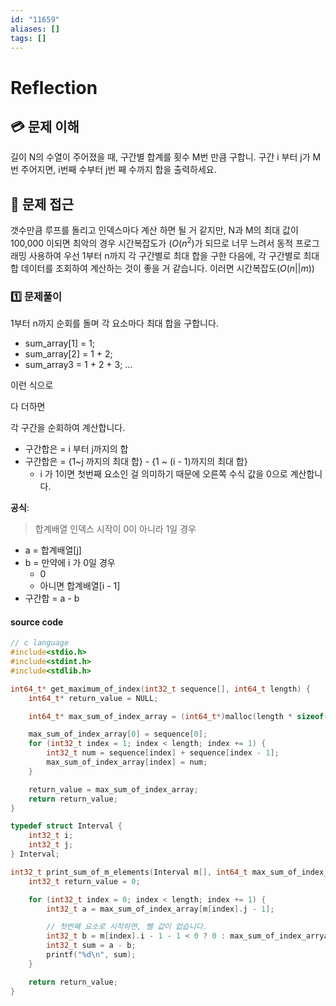 ```yaml
---
id: "11659"
aliases: []
tags: []
---
```


# Reflection

## 💳 문제 이해

길이 N의 수열이 주어졌을 때, 구간별 합계를 횟수 M번 만큼 구합니.
구간 i 부터 j가 M번 주어지면, i번째 수부터 j번 째 수까지 합을 출력하세요.

## 🚥 문제 접근

갯수만큼 루프를 돌리고 인덱스마다 계산 하면 될 거 같지만, N과 M의 최대 값이 100,000
이되면 최악의 경우 시간복잡도가 $(O(n^2)$가 되므로 너무 느려서 동적 프로그래밍
사용하여 우선 1부터 n까지 각 구간별로 최대 합을 구한 다음에, 각 구간별로 최대합
데이터를 조회하여 계산하는 것이 좋을 거 같습니다. 이러면 시간복잡도$(O(n || m))$

### 1️⃣  문제풀이

1부터 n까지 순회를 돌며 각 요소마다 최대 합을 구합니다.

- sum_array[1] = 1;
- sum_array[2] = 1 + 2;
- sum_array3 = 1 + 2 + 3;
...

이런 식으로

다 더하면

각 구간을 순회하여 계산합니다.

- 구간합은 = i 부터 j까지의 합
- 구간합은 = {1~j 까지의 최대 합} - {1 ~ (i - 1)까지의 최대 합}
    - i 가 1이면 첫번째 요소인 걸 의미하기 때문에 오른쪽 수식 값을 0으로 계산합니다.

**공식**:
> 합계배열 인덱스 시작이 0이 아니라 1일 경우
- a = 합계배열[j]
- b = 만약에 i 가 0일 경우 
    - 0
    - 아니면 합계배열[i - 1]
- 구간합 = a - b
    
#### source code

```c
// c language
#include<stdio.h>
#include<stdint.h>
#include<stdlib.h>

int64_t* get_maximum_of_index(int32_t sequence[], int64_t length) {
    int64_t* return_value = NULL;

    int64_t* max_sum_of_index_array = (int64_t*)malloc(length * sizeof(int64_t));

    max_sum_of_index_array[0] = sequence[0];
    for (int32_t index = 1; index < length; index += 1) {
        int32_t num = sequence[index] + sequence[index - 1];
        max_sum_of_index_array[index] = num;
    }

    return_value = max_sum_of_index_array;
    return return_value;
}

typedef struct Interval {
    int32_t i;
    int32_t j;
} Interval;

int32_t print_sum_of_m_elements(Interval m[], int64_t max_sum_of_index_array[], int32_t length) {
    int32_t return_value = 0;

    for (int32_t index = 0; index < length; index += 1) {
        int32_t a = max_sum_of_index_array[m[index].j - 1];

        // 첫번째 요소로 시작하면, 뺄 값이 없습니다.
        int32_t b = m[index].i - 1 - 1 < 0 ? 0 : max_sum_of_index_arrya[m[index].i - 1 - 1];
        int32_t sum = a - b;
        printf("%d\n", sum);
    }

    return return_value;
}
```
